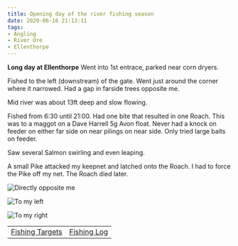 ```yaml
---
title: Opening day of the river fishing season
date: 2020-06-16 21:13:11
tags:
- Angling
- River Ure
- Ellenthorpe
---
```

**Long day at Ellenthorpe**
Went into 1st entrace, parked near corn dryers.

Fished to the left (downstream) of the gate. Went just around the corner where it narrowed. Had a gap in farside trees opposite me.

Mid river was about 13ft deep and slow flowing.

Fished from 6:30 until 21:00. Had one bite that resulted in one Roach. This was to a maggot on a Dave Harrell 5g Avon float. Never had a knock on feeder on either far side on near pilings on near side. Only tried large baits on feeder.

Saw several Salmon swirling and even leaping.

A small Pike attacked my keepnet and latched onto the Roach. I had to force the Pike off my net. The Roach died later.

![Directly opposite me](/images/2020-06-16/368f968831294bf28fa2e6b384454d46.jpg)

![To my left](/images/2020-06-16/3f4e28b0caa44fc29f1720326462236d.jpg)

![To my right](/images/2020-06-16/95c26fea545b45dbb7a61bf0be8880c9.jpg)

|||
|---------|------|
|<a href="/2020/07/Fishing-Targets/">Fishing Targets</a>|<a href="/2020/08/Fishing-Log/">Fishing Log</a>|
